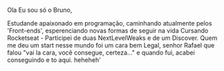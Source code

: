 Ola Eu sou só o Bruno,

Estudande apaixonado em programação, caminhando atualmente pelos 'Front-ends', esperenciando novas formas de seguir na vida
Cursando Rocketseat - Participei de duas NextLevelWeaks e de um Discover.
Quem me deu um start nesse mundo foi um cara bem Legal, senhor Rafael que falou "vai la cara, você consegue, certeza..." e quando fui, acabei conseguindo e to aqui. heheheh'
